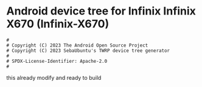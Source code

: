 # Android device tree for Infinix Infinix X670 (Infinix-X670)

```
#
# Copyright (C) 2023 The Android Open Source Project
# Copyright (C) 2023 SebaUbuntu's TWRP device tree generator
#
# SPDX-License-Identifier: Apache-2.0
#
```



this already modify and ready to build